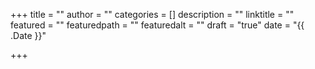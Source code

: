 +++
title = ""
author = ""
categories = []
description = ""
linktitle = ""
featured = ""
featuredpath = ""
featuredalt = ""
draft = "true"
date = "{{ .Date }}"

+++
